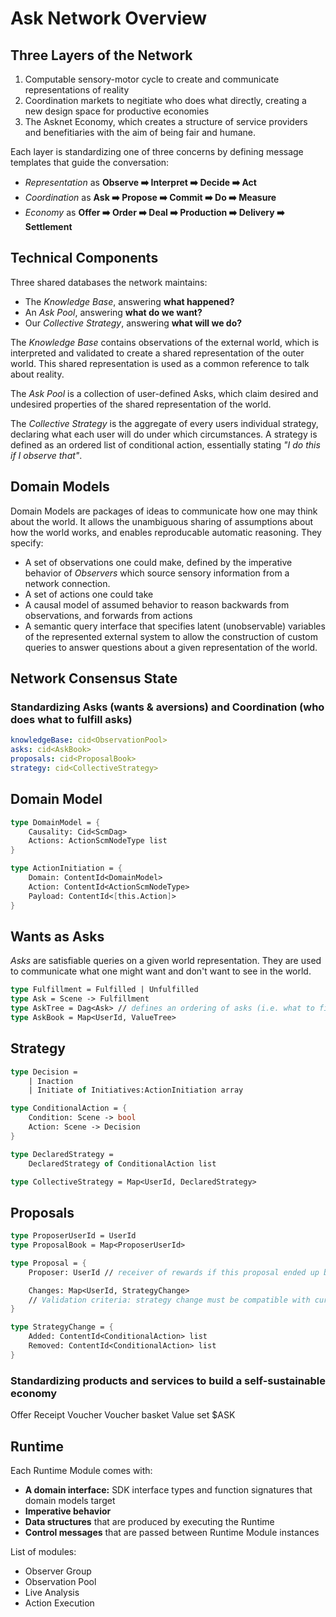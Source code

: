 # Ask Network Overview

## Three Layers of the Network

1. Computable sensory-motor cycle to create and communicate representations of reality
2. Coordination markets to negitiate who does what directly, creating a new design space for productive economies
3. The Asknet Economy, which creates a structure of service providers and benefitiaries with the aim of being fair and humane.

Each layer is standardizing one of three concerns by defining message templates that guide the conversation:

- _Representation_ as **Observe ➡️ Interpret ➡️ Decide ➡️ Act**
- _Coordination_ as **Ask ➡️ Propose ➡️ Commit ➡️ Do ➡️ Measure**
- _Economy_ as **Offer ➡️ Order ➡️ Deal ➡️ Production ➡️ Delivery ➡️ Settlement**

## Technical Components

Three shared databases the network maintains:

- The _Knowledge Base_, answering **what happened?**
- An _Ask Pool_, answering **what do we want?**
- Our _Collective Strategy_, answering **what will we do?**

The _Knowledge Base_ contains observations of the external world, which is interpreted and validated to create a shared representation of the outer world. This shared representation is used as a common reference to talk about reality.

The _Ask Pool_ is a collection of user-defined Asks, which claim desired and undesired properties of the shared representation of the world.

The _Collective Strategy_ is the aggregate of every users individual strategy, declaring what each user will do under which circumstances. A strategy is defined as an ordered list of conditional action, essentially stating _"I do this if I observe that"_.

## Domain Models

Domain Models are packages of ideas to communicate how one may think about the world. It allows the unambiguous sharing of assumptions about how the world works, and enables reproducable automatic reasoning. They specify:

- A set of observations one could make, defined by the imperative behavior of _Observers_ which source sensory information from a network connection.
- A set of actions one could take
- A causal model of assumed behavior to reason backwards from observations, and forwards from actions
- A semantic query interface that specifies latent (unobservable) variables of the represented external system to allow the construction of custom queries to answer questions about a given representation of the world.

## Network Consensus State

### Standardizing Asks (wants & aversions) and Coordination (who does what to fulfill asks)

```yaml
knowledgeBase: cid<ObservationPool>
asks: cid<AskBook>
proposals: cid<ProposalBook>
strategy: cid<CollectiveStrategy>
```

## Domain Model

```fsharp
type DomainModel = {
    Causality: Cid<ScmDag>
    Actions: ActionScmNodeType list
}

type ActionInitiation = {
    Domain: ContentId<DomainModel>
    Action: ContentId<ActionScmNodeType>
    Payload: ContentId<[this.Action]>
}
```

## Wants as Asks

_Asks_ are satisfiable queries on a given world representation. They are used to communicate what one might want and don't want to see in the world.

```fsharp
type Fulfillment = Fulfilled | Unfulfilled
type Ask = Scene -> Fulfillment
type AskTree = Dag<Ask> // defines an ordering of asks (i.e. what to fill first, limit-like)
type AskBook = Map<UserId, ValueTree>
```

## Strategy

```fsharp
type Decision =
    | Inaction
    | Initiate of Initiatives:ActionInitiation array

type ConditionalAction = {
    Condition: Scene -> bool
    Action: Scene -> Decision
}

type DeclaredStrategy =
    DeclaredStrategy of ConditionalAction list

type CollectiveStrategy = Map<UserId, DeclaredStrategy>
```

## Proposals

```fsharp
type ProposerUserId = UserId
type ProposalBook = Map<ProposerUserId>

type Proposal = {
    Proposer: UserId // receiver of rewards if this proposal ended up being (1) accepted or (2) realized value to someone (=filled Asks)

    Changes: Map<UserId, StrategyChange>
    // Validation criteria: strategy change must be compatible with currently declared strategy of the UserId
}

type StrategyChange = {
    Added: ContentId<ConditionalAction> list
    Removed: ContentId<ConditionalAction> list
}
```

### Standardizing products and services to build a self-sustainable economy

Offer
Receipt
Voucher
Voucher basket
Value set
$ASK



## Runtime

Each Runtime Module comes with:

- **A domain interface:** SDK interface types and function signatures that domain models target
- **Imperative behavior**
- **Data structures** that are produced by executing the Runtime
- **Control messages** that are passed between Runtime Module instances

List of modules:

- Observer Group
- Observation Pool
- Live Analysis
- Action Execution
